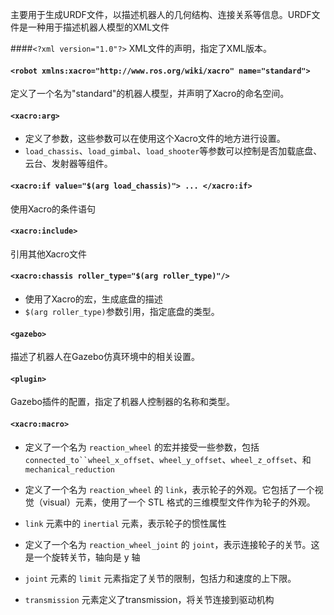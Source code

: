 主要用于生成URDF文件，以描述机器人的几何结构、连接关系等信息。URDF文件是一种用于描述机器人模型的XML文件


####`<?xml version="1.0"?>`
    XML文件的声明，指定了XML版本。

#### `<robot xmlns:xacro="http://www.ros.org/wiki/xacro" name="standard">`

 定义了一个名为"standard"的机器人模型，并声明了Xacro的命名空间。

#### `<xacro:arg>`
 - 定义了参数，这些参数可以在使用这个Xacro文件的地方进行设置。
- `load_chassis`、`load_gimbal`、`load_shooter`等参数可以控制是否加载底盘、云台、发射器等组件。

#### `<xacro:if value="$(arg load_chassis)"> ... </xacro:if>`
使用Xacro的条件语句

#### `<xacro:include>`
 引用其他Xacro文件

#### `<xacro:chassis roller_type="$(arg roller_type)"/>`
  - 使用了Xacro的宏，生成底盘的描述
  - `$(arg roller_type)`参数引用，指定底盘的类型。

#### `<gazebo>`
 描述了机器人在Gazebo仿真环境中的相关设置。

#### `<plugin>`
 Gazebo插件的配置，指定了机器人控制器的名称和类型。





#### `<xacro:macro>`
 - 定义了一个名为 `reaction_wheel` 的宏并接受一些参数，包括 `connected_to``wheel_x_offset`、`wheel_y_offset`、`wheel_z_offset`、和 `mechanical_reduction`

- 定义了一个名为 `reaction_wheel` 的 `link`，表示轮子的外观。它包括了一个视觉（visual）元素，使用了一个 STL 格式的三维模型文件作为轮子的外观。

-  `link` 元素中的 `inertial` 元素，表示轮子的惯性属性

- 定义了一个名为 `reaction_wheel_joint` 的 `joint`，表示连接轮子的关节。这是一个旋转关节，轴向是 y 轴

- `joint` 元素的 `limit` 元素指定了关节的限制，包括力和速度的上下限。

- `transmission` 元素定义了transmission，将关节连接到驱动机构


